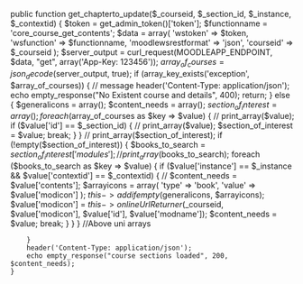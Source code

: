  public function get_chapterto_update($_courseid, $_section_id, $_instance, $_contextid)
    {
        $token = get_admin_token()['token'];
        $functionname = 'core_course_get_contents';
        $data = array(
            'wstoken' => $token,
            'wsfunction' => $functionname,
            'moodlewsrestformat' => 'json',
            'courseid' => $_courseid
        );
        $server_output = curl_request(MOODLEAPP_ENDPOINT, $data, "get", array('App-Key: 123456'));
        $array_of_courses = json_decode($server_output, true);
        if (array_key_exists('exception', $array_of_courses)) {
            // message
            header('Content-Type: application/json');
            echo empty_response("No Existent course and details", 400);
            return;
        } else {
            $generalicons = array();
            $content_needs = array();
            $section_of_interest = array();
            foreach ($array_of_courses as $key => $value) {
                // print_array($value);
                if ($value['id'] == $_section_id) {
                    // print_array($value);
                    $section_of_interest = $value;
                    break;
                }
            }
            // print_array($section_of_interest);
            if (!empty($section_of_interest)) {
                $books_to_search = $section_of_interest['modules'];
                // print_array($books_to_search);
                foreach ($books_to_search as $key => $value) {
                    if ($value['instance'] == $_instance && $value['contextid'] == $_contextid) {
                        // $content_needs = $value['contents'];
                        $arrayicons = array(
                            'type' => 'book',
                            'value' => $value['modicon']
                        );
                        $this->addifempty($generalicons, $arrayicons);
                        $value['modicon'] = $this->onlineUrlReturner($_courseid, $value['modicon'], $value['id'], $value['modname']);
                        $content_needs = $value;
                        break;
                    }
                }
            }
            //Above uni arrays

        }
        header('Content-Type: application/json');
        echo empty_response("course sections loaded", 200, $content_needs);
    }